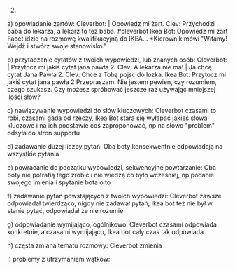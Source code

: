 2.
  a) opowiadanie żartów:
        Cleverbot: | Opowiedz mi żart.          Clev: Przychodzi baba do lekarza, a lekarz to też baba. #cleverbot
        Ikea Bot: Opowiedz mi żart              Facet idzie na rozmowę kwalifikacyjną do IKEA... *Kierownik mówi "Witamy! Wejdź i stwórz swoje stanowisko."

  b) przytaczanie cytatów z twoich wypowiedzi, lub znanych osób:
        Cleverbot: | Przytocz mi jakiś cytat jana pawła 2.     Clev: A lekarza nie ma!
                   | Ja chcę cytat Jana Pawła 2.               Clev: Chce z Tobą pojsc do lozka.
        Ikea Bot: Przytocz mi jakiś cytat jana pawła 2         Przepraszam. Nie jestem pewien, czy rozumiem, czego szukasz. Czy możesz spróbować jeszcze raz używając mniejszej ilości słów?

  c) nawiązywanie wypowiedzi do słów kluczowych:
        Cleverbot czasami to robi, czasami gada od rzeczy, Ikea Bot stara się wyłapać jakieś słowa kluczowe i na ich podstawie coś zaproponować, np na słowo "problem" odsyła do stron supportu

  d) zadawanie dużej liczby pytań:
        Oba boty konsekwentnie odpowiadają na wszystkie pytania

  e) powracanie do początku wypowiedzi, sekwencyjne powtarzanie:
        Oba boty nie potrafią tego zrobić i nie wiedzą co było wcześniej, np podanie swojego imienia i spytanie bota o to

  f) zadawanie pytań powstających z twoich wypowiedzi:
        Cleverbot zawsze odpowiadał twierdząco, nigdy nie zadawał pytań, Ikea bot też nie był w stanie pytać, odpowiadał że nie rozumie

  g) odpowiadanie wymijająco, ogólnikowo:
        Cleverbot czasami odpowiada konkretnie, a czasami wymijająco, Ikea bot cały czas tak odpowiada

  h) częsta zmiana tematu rozmowy:
        Cleverbot zmienia
  
  i) problemy z utrzymaniem wątków:
